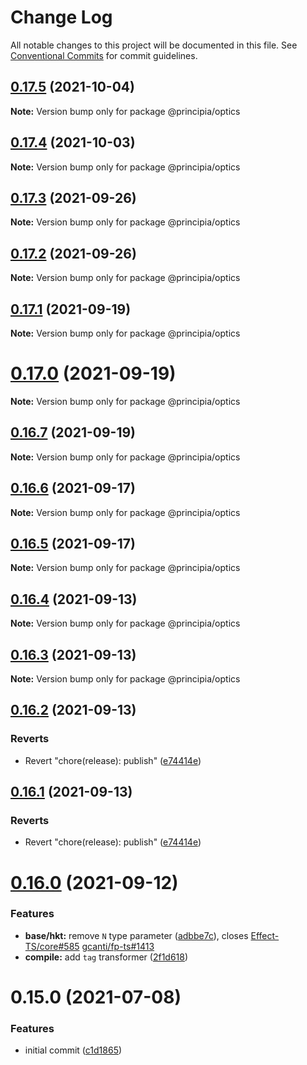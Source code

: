 # Change Log

All notable changes to this project will be documented in this file.
See [Conventional Commits](https://conventionalcommits.org) for commit guidelines.

## [0.17.5](https://github.com/0x706b/principia.ts/compare/@principia/optics@0.17.4...@principia/optics@0.17.5) (2021-10-04)

**Note:** Version bump only for package @principia/optics





## [0.17.4](https://github.com/0x706b/principia.ts/compare/@principia/optics@0.17.3...@principia/optics@0.17.4) (2021-10-03)

**Note:** Version bump only for package @principia/optics





## [0.17.3](https://github.com/0x706b/principia.ts/compare/@principia/optics@0.17.2...@principia/optics@0.17.3) (2021-09-26)

**Note:** Version bump only for package @principia/optics





## [0.17.2](https://github.com/0x706b/principia.ts/compare/@principia/optics@0.17.1...@principia/optics@0.17.2) (2021-09-26)

**Note:** Version bump only for package @principia/optics





## [0.17.1](https://github.com/0x706b/principia.ts/compare/@principia/optics@0.17.0...@principia/optics@0.17.1) (2021-09-19)

**Note:** Version bump only for package @principia/optics





# [0.17.0](https://github.com/0x706b/principia.ts/compare/@principia/optics@0.16.7...@principia/optics@0.17.0) (2021-09-19)

**Note:** Version bump only for package @principia/optics





## [0.16.7](https://github.com/0x706b/principia.ts/compare/@principia/optics@0.16.6...@principia/optics@0.16.7) (2021-09-19)

**Note:** Version bump only for package @principia/optics





## [0.16.6](https://github.com/0x706b/principia.ts/compare/@principia/optics@0.16.5...@principia/optics@0.16.6) (2021-09-17)

**Note:** Version bump only for package @principia/optics





## [0.16.5](https://github.com/0x706b/principia.ts/compare/@principia/optics@0.16.4...@principia/optics@0.16.5) (2021-09-17)

**Note:** Version bump only for package @principia/optics





## [0.16.4](https://github.com/0x706b/principia.ts/compare/@principia/optics@0.16.3...@principia/optics@0.16.4) (2021-09-13)

**Note:** Version bump only for package @principia/optics





## [0.16.3](https://github.com/0x706b/principia.ts/compare/@principia/optics@0.16.2...@principia/optics@0.16.3) (2021-09-13)

**Note:** Version bump only for package @principia/optics





## [0.16.2](https://github.com/0x706b/principia.ts/compare/@principia/optics@0.16.1...@principia/optics@0.16.2) (2021-09-13)


### Reverts

* Revert "chore(release): publish" ([e74414e](https://github.com/0x706b/principia.ts/commit/e74414effa51392092770ecd542b55608dbb1201))





## [0.16.1](https://github.com/0x706b/principia.ts/compare/@principia/optics@0.16.1...@principia/optics@0.16.1) (2021-09-13)


### Reverts

* Revert "chore(release): publish" ([e74414e](https://github.com/0x706b/principia.ts/commit/e74414effa51392092770ecd542b55608dbb1201))





# [0.16.0](https://github.com/0x706b/principia.ts/compare/@principia/optics@0.15.0...@principia/optics@0.16.0) (2021-09-12)


### Features

* **base/hkt:** remove `N` type parameter ([adbbe7c](https://github.com/0x706b/principia.ts/commit/adbbe7cb709177b6b3cbd9cb6050fc76e719d7a1)), closes [Effect-TS/core#585](https://github.com/Effect-TS/core/issues/585) [gcanti/fp-ts#1413](https://github.com/gcanti/fp-ts/issues/1413)
* **compile:** add `tag` transformer ([2f1d618](https://github.com/0x706b/principia.ts/commit/2f1d6186a69804b169d7dc2eb96346d612fd3582))





# 0.15.0 (2021-07-08)


### Features

* initial commit ([c1d1865](https://github.com/0x706b/principia.ts/commit/c1d1865d93b8c7762c4cdfa912360f467c0bae02))
